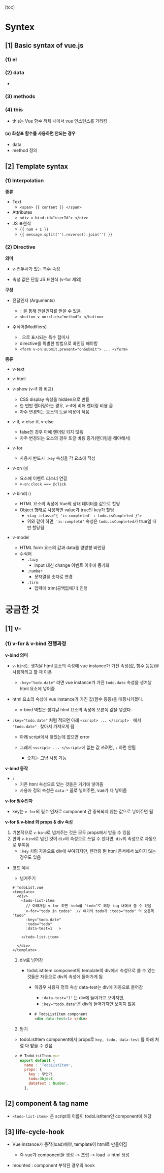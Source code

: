 [toc]







# Syntex

## [1] Basic syntax of vue.js

### (1) el



### (2) data

+ 

### (3) methods



### (4) this

+ this는 Vue 함수 객체 내에서 vue 인스턴스를 가리킴

#### (a) 화살표 함수를 사용하면 안되는 경우

+ data
+ method 정의





## [2] Template syntax

### (1) Interpolation

**종류**

+ Text
  + `<span> {{ content }} </span>`
+ Attributes
  + `<div v-bind:id="userId"> </div>`
+ JS 표현식
  + `{{ num + 1 }}`
  + `{{ message.split('').reverse().join('') }}`





### (2) Directive

**의미**

+ v-접두사가 있는 특수 속성

+ 속성 값은 단일 JS 표현식 (v-for 제외)



**구성**

+ 전달인자 (Arguments)
  + `:` 을 통해 전달인자를 받을 수 있음
  + `<button v-on:click="method"> </button>`

+ 수식어(Modifiers)
  + `.`으로 표시되는 특수 접미사
  + directive를 특별한 방법으로 바인딩 해야함
  + `<form v-on:submit.prevent="onSubmit"> ... </form>`



**종류**

+ v-text
+ v-html
+ v-show (v-if 와 비교)
  + CSS display 속성을 hidden으로 만듦
  + 한 번만 렌더링하는 경우, v-if에 비해 렌더링 비용 큼
  + 자주 변경되는 요소의 토글 비용이 적음
+ v-if, v-else-if, v-else
  + false인 경우 아예 렌더링 되지 않음
  + 자주 변경되는 요소의 경우 토글 비용 증가(렌더링을 해야해서)

+ v-for
  + 사용시 반드시 `:key` 속성을 각 요소에 작성

+ v-on (`@`)
  + 요소에 이벤트 리스너 연결
  + `v-on:clock === @click`
+ v-bind(`:`)
  + HTML 요소의 속성에 Vue의 상태 데이터를 값으로 할당
  + Object 형태로 사용하면 value가 true인 key가 할당
    + `<tag :class="{ 'is-completed' : todo.isCompleted }">`
    + 위와 같이 하면, `'is-completd'` 속성은 `todo.isCompleted`가 true일  때만 할당됨

+ v-model
  + HTML form 요소의 값과 data를 양방향 바인딩
  + 수식어
    + `.lazy`
      + input 대신 change 이벤트 이후에 동기화
    + `.number`
      + 문자열을 숫자로 변경
    + `.tirm` 
      + 입력에 trim(공백없애기) 진행







# 궁금한 것

## [1] v- 
### (1) v-for & v-bind 진행과정

**v-bind 의미**

+ `v-bind`는 생겨날 html 요소의 속성에 vue instance가 가진 속성(값, 함수 등등)을 사용하려고 할 때 이용
  + `:key="todo.date"` 라면 vue instance가 가진 `todo.date` 속성을 생겨날 html 요소에 넣어줌

+ html 요소의 속성에 vue instance가 가진 값(함수 등등)을 매핑시키겠다.

  + v-bind 역할은 생겨날 html 요소의 속성에 오른쪽 값을 넣겠다.

+ `:key="todo.date"` 처럼 적으면 아래 `<script> ... </script>  `에서 `"todo.date" ` 찾아서 가져오게 됨

  + 아래 script에서 찾았는데 없으면 error

  + 그래서 `<script> ... </script>`에 없는 값 쓰려면, `:` 하면 안됨

    + 숫자는 그냥 사용 가능

      

**v-bind 동작**

+ `:`
  + 기존 html 속성으로 있는 것들은 거기에 넣어줌
  + 사용자 정의 속성은 `data-*` 꼴로 넣어주면, vue가 다 넣어줌







**v-for 필수인자**

+  key는 `v-for`의 필수 인자로 component 간 중복되지 않는 값으로 넣어주면 됨





**v-for & v-bind 와 props & div 속성**

1. 기본적으로 `v-bind`로 넘겨주는 것은 모두 props에서 받을 수 있음
2. 만약 `v-bind`로 넘긴 것이 `div`의 속성으로 쓰일 수 있다면, `div`의 속성으로 자동으로 부여됨
   + `:key` 처럼 자동으로 div에 부여되지만, 렌더링 된 html 문서에서 보이지 않는 경우도 있음

+ 코드 예시

  + 넘겨주기

  ```vue
  # TodoList.vue
  <template>
    <div>
      <todo-list-item 
        // 아래처럼 v-for 하면 todo를 "todo"로 해당 tag 내에서 쓸 수 있음              
        v-for="todo in todos"  // 여기의 todo가 :todo="todo" 의 오른쪽 "todo"
        :key="todo.date"
        :todo="todo"           
        :data-test=1   >  
      
      </todo-list-item>
  
    </div>
  </template>
  ```

  

  1. div로 넘어감

     + todoListItem component의 template의 div에서 속성으로 쓸 수 있는 것들은 자동으로 div의 속성에 들어가게 됨

       + 이경우 사용자 정의 속성 data-test는 div에 자동으로 들어감

         + `:data-test="1"` 는 div에 들어가고 보이지만,
         + `:key="todo.date"`은 div에 들어가지만 보이지 않음

       + ```html
         # TodoListItem component
         <div data-test=1> </div>
         ```

         

  2. 받기

  + todoListItem component에서 props로 `key, todo, data-test` 를  아래 처럼 다 받을 수 있음

  + ```js
    # TodoListItem.vue
    export default {
      name : 'TodoListItem',
      props: {
        key : 무언가,
        todo:Object,
        dataTest : Number,
      },
    ```

  

  

  





## [2] component & tag name

+ `<todo-list-item> `은 script의 이름이 todoListItem인 component에 해당 

  









## [3] life-cycle-hook

+ Vue instance가 동작(load)해야, template이 html로 만들어짐

  + 즉 vue가 component들 생성 -> 조립 -> load -> html 생성

  

+ mounted : component 부착된 경우의 hook
